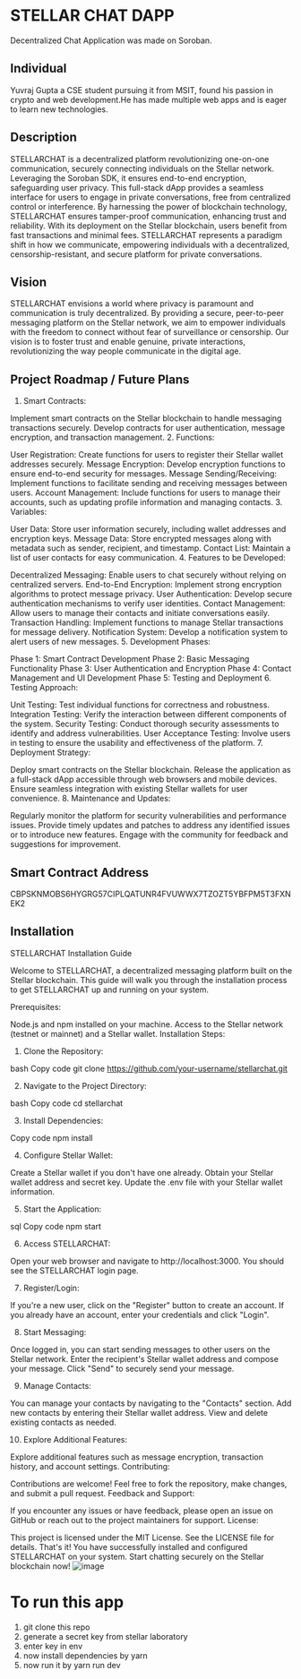 # STELLAR CHAT DAPP
Decentralized Chat Application was made on Soroban.
## Individual
Yuvraj Gupta a CSE student pursuing it from MSIT, found his passion in crypto and web development.He has made multiple web apps and is eager to learn new technologies.
## Description
STELLARCHAT is a decentralized platform revolutionizing one-on-one communication, securely connecting individuals on the Stellar network. Leveraging the Soroban SDK, it ensures end-to-end encryption, safeguarding user privacy. This full-stack dApp provides a seamless interface for users to engage in private conversations, free from centralized control or interference. By harnessing the power of blockchain technology, STELLARCHAT ensures tamper-proof communication, enhancing trust and reliability. With its deployment on the Stellar blockchain, users benefit from fast transactions and minimal fees. STELLARCHAT represents a paradigm shift in how we communicate, empowering individuals with a decentralized, censorship-resistant, and secure platform for private conversations.
## Vision
STELLARCHAT envisions a world where privacy is paramount and communication is truly decentralized. By providing a secure, peer-to-peer messaging platform on the Stellar network, we aim to empower individuals with the freedom to connect without fear of surveillance or censorship. Our vision is to foster trust and enable genuine, private interactions, revolutionizing the way people communicate in the digital age.
## Project Roadmap / Future Plans
1. Smart Contracts:

Implement smart contracts on the Stellar blockchain to handle messaging transactions securely.
Develop contracts for user authentication, message encryption, and transaction management.
2. Functions:

User Registration: Create functions for users to register their Stellar wallet addresses securely.
Message Encryption: Develop encryption functions to ensure end-to-end security for messages.
Message Sending/Receiving: Implement functions to facilitate sending and receiving messages between users.
Account Management: Include functions for users to manage their accounts, such as updating profile information and managing contacts.
3. Variables:

User Data: Store user information securely, including wallet addresses and encryption keys.
Message Data: Store encrypted messages along with metadata such as sender, recipient, and timestamp.
Contact List: Maintain a list of user contacts for easy communication.
4. Features to be Developed:

Decentralized Messaging: Enable users to chat securely without relying on centralized servers.
End-to-End Encryption: Implement strong encryption algorithms to protect message privacy.
User Authentication: Develop secure authentication mechanisms to verify user identities.
Contact Management: Allow users to manage their contacts and initiate conversations easily.
Transaction Handling: Implement functions to manage Stellar transactions for message delivery.
Notification System: Develop a notification system to alert users of new messages.
5. Development Phases:

Phase 1: Smart Contract Development
Phase 2: Basic Messaging Functionality
Phase 3: User Authentication and Encryption
Phase 4: Contact Management and UI Development
Phase 5: Testing and Deployment
6. Testing Approach:

Unit Testing: Test individual functions for correctness and robustness.
Integration Testing: Verify the interaction between different components of the system.
Security Testing: Conduct thorough security assessments to identify and address vulnerabilities.
User Acceptance Testing: Involve users in testing to ensure the usability and effectiveness of the platform.
7. Deployment Strategy:

Deploy smart contracts on the Stellar blockchain.
Release the application as a full-stack dApp accessible through web browsers and mobile devices.
Ensure seamless integration with existing Stellar wallets for user convenience.
8. Maintenance and Updates:

Regularly monitor the platform for security vulnerabilities and performance issues.
Provide timely updates and patches to address any identified issues or to introduce new features.
Engage with the community for feedback and suggestions for improvement.
## Smart Contract Address
CBPSKNMOBS6HYGRG57CIPLQATUNR4FVUWWX7TZOZT5YBFPM5T3FXNEK2
## Installation

STELLARCHAT Installation Guide

Welcome to STELLARCHAT, a decentralized messaging platform built on the Stellar blockchain. This guide will walk you through the installation process to get STELLARCHAT up and running on your system.

Prerequisites:

Node.js and npm installed on your machine.
Access to the Stellar network (testnet or mainnet) and a Stellar wallet.
Installation Steps:

1. Clone the Repository:

bash
Copy code
git clone https://github.com/your-username/stellarchat.git

2. Navigate to the Project Directory:

bash
Copy code
cd stellarchat

3. Install Dependencies:

Copy code
npm install

4. Configure Stellar Wallet:

Create a Stellar wallet if you don't have one already.
Obtain your Stellar wallet address and secret key.
Update the .env file with your Stellar wallet information.

5. Start the Application:

sql
Copy code
npm start

6. Access STELLARCHAT:

Open your web browser and navigate to http://localhost:3000.
You should see the STELLARCHAT login page.

7. Register/Login:

If you're a new user, click on the "Register" button to create an account.
If you already have an account, enter your credentials and click "Login".

8. Start Messaging:

Once logged in, you can start sending messages to other users on the Stellar network.
Enter the recipient's Stellar wallet address and compose your message.
Click "Send" to securely send your message.

9. Manage Contacts:

You can manage your contacts by navigating to the "Contacts" section.
Add new contacts by entering their Stellar wallet address.
View and delete existing contacts as needed.

10. Explore Additional Features:

Explore additional features such as message encryption, transaction history, and account settings.
Contributing:

Contributions are welcome! Feel free to fork the repository, make changes, and submit a pull request.
Feedback and Support:

If you encounter any issues or have feedback, please open an issue on GitHub or reach out to the project maintainers for support.
License:

This project is licensed under the MIT License. See the LICENSE file for details.
That's it! You have successfully installed and configured STELLARCHAT on your system. Start chatting securely on the Stellar blockchain now!
![image](https://github.com/yuvrajthegupta/STELLARCHAT/assets/96349681/c27ec69e-8988-4f6e-ad4d-688ec8ba7ac5)
# To run this app
1. git clone this repo
2. generate a secret key from stellar laboratory
3. enter key in env
4. now install dependencies by yarn
5. now run it by yarn run dev
